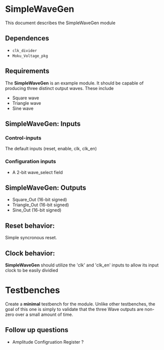 # SimpleWaveGen

This document describes the SimpleWaveGen module

## Dependences
* `clk_divider`
* `Moku_Voltage_pkg`

## Requirements
The **SimpleWaveGen** is an example module. It should be capable of producing three distinct output waves. These include
- Square wave
- Triangle wave
- Sine wave


## SimpleWaveGen: Inputs


### Control-inputs 
The default inputs (reset, enable, clk, clk_en)


### Configuration inputs
* A 2-bit wave_select field


## SimpleWaveGen: Outputs
* Square_Out (16-bit signed)
* Triangle_Out (16-bit signed)
* Sine_Out (16-bit signed)


## Reset behavior:
Simple syncronous reset. 


## Clock behavior:
**SimpleWaveGen** should utilize the 'clk' and 'clk_en' inputs to allow its input clock to be easily dividied



# Testbenches
Create a __minimal__ testbench for the module. Unlike other testbenches, the goal of this one is simply to validate that the three Wave outputs are non-zero over a small amount of time. 


## Follow up questions
- Amplitude Configruation Register ?